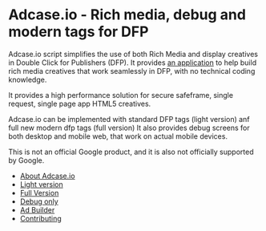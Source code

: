 Adcase.io  - Rich media, debug and modern tags for DFP
======================================================

Adcase.io script simplifies the use of both Rich Media and display creatives in Double Click for Publishers (DFP). It provides [an application](https://builder.adcase.io) to help build rich media creatives that work seamlessly in DFP, with no technical coding knowledge.

It provides a high performance solution for secure safeframe, single request, single page app HTML5 creatives. 

Adcase.io can be implemented with standard DFP tags (light version) anf full new modern dfp tags (full version)
It also provides debug screens for both desktop and mobile web, that work on actual mobile devices.


This is not an official Google product, and it is also not officially supported by Google.


* [About Adcase.io](https://github.com/Adcase/adcase.js/wiki/home)
* [Light version](https://github.com/Adcase/adcase.js/wiki/light)
* [Full Version](https://github.com/Adcase/adcase.js/wiki/full)
* [Debug only](https://github.com/Adcase/adcase.js/wiki/debug)
* [Ad Builder](https://github.com/Adcase/adcase.js/wiki/builder)
* [Contributing](https://github.com/Adcase/adcase.js/wiki/contributing)
